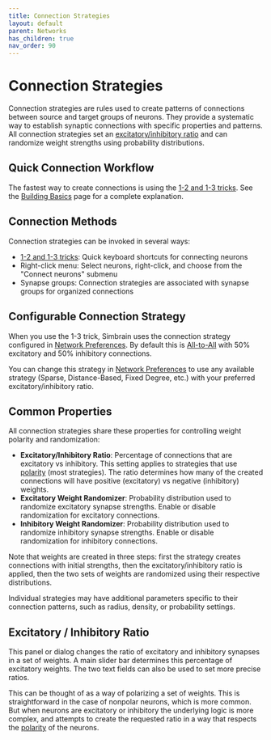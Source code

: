 ```yaml
---
title: Connection Strategies
layout: default
parent: Networks
has_children: true
nav_order: 90
---
```


# Connection Strategies

Connection strategies are rules used to create patterns of connections between source and target groups of neurons. They provide a systematic way to establish synaptic connections with specific properties and patterns. All connection strategies set an [excitatory/inhibitory ratio](#excitatory--inhibitory-ratio) and can randomize weight strengths using probability distributions.

## Quick Connection Workflow

The fastest way to create connections is using the [1-2 and 1-3 tricks](../buildingBasics#quick-connect-1-2-and-1-3-tricks). See the [Building Basics](../buildingBasics#quick-connect-1-2-and-1-3-tricks) page for a complete explanation.

## Connection Methods

Connection strategies can be invoked in several ways:

- [1-2 and 1-3 tricks](../buildingBasics#quick-connect-1-2-and-1-3-tricks): Quick keyboard shortcuts for connecting neurons
- Right-click menu: Select neurons, right-click, and choose from the "Connect neurons" submenu
- Synapse groups: Connection strategies are associated with synapse groups for organized connections


## Configurable Connection Strategy

When you use the 1-3 trick, Simbrain uses the connection strategy configured in [Network Preferences](../ui/networkPreferences). By default this is [All-to-All](allToAll) with 50% excitatory and 50% inhibitory connections.

You can change this strategy in [Network Preferences](../ui/networkPreferences) to use any available strategy (Sparse, Distance-Based, Fixed Degree, etc.) with your preferred excitatory/inhibitory ratio.

## Common Properties

All connection strategies share these properties for controlling weight polarity and randomization:

- **Excitatory/Inhibitory Ratio**: Percentage of connections that are excitatory vs inhibitory. This setting applies to strategies that use [polarity](../neurons/#polarity) (most strategies). The ratio determines how many of the created connections will have positive (excitatory) vs negative (inhibitory) weights.
- **Excitatory Weight Randomizer**: Probability distribution used to randomize excitatory synapse strengths. Enable or disable randomization for excitatory connections.
- **Inhibitory Weight Randomizer**: Probability distribution used to randomize inhibitory synapse strengths. Enable or disable randomization for inhibitory connections.

Note that weights are created in three steps: first the strategy creates connections with initial strengths, then the excitatory/inhibitory ratio is applied, then the two sets of weights are randomized using their respective distributions.

Individual strategies may have additional parameters specific to their connection patterns, such as radius, density, or probability settings.

## Excitatory / Inhibitory Ratio

This panel or dialog changes the ratio of excitatory and inhibitory synapses in a set of weights. A main slider bar determines this percentage of excitatory weights. The two text fields can also be used to set more precise ratios.

This can be thought of as a way of polarizing a set of weights. This is straightforward in the case of nonpolar neurons, which is more common. But when neurons are excitatory or inhibitory the underlying logic is more complex, and attempts to create the requested ratio in a way that respects the [polarity](../neurons/#polarity) of the neurons.
